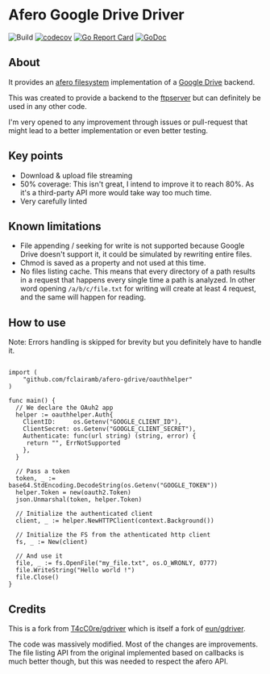 # Afero Google Drive Driver

![Build](https://github.com/fclairamb/afero-gdrive/workflows/Build/badge.svg)
[![codecov](https://codecov.io/gh/fclairamb/afero-gdrive/branch/master/graph/badge.svg?token=ZPOTDLRY7Y)](https://codecov.io/gh/fclairamb/afero-gdrive)
[![Go Report Card](https://goreportcard.com/badge/fclairamb/afero-gdrive)](https://goreportcard.com/report/fclairamb/afero-gdrive)
[![GoDoc](https://godoc.org/github.com/fclairamb/afero-gdrive?status.svg)](https://godoc.org/github.com/fclairamb/afero-gdrive)

## About
It provides an [afero filesystem](https://github.com/spf13/afero/) implementation of a [Google Drive](https://developers.google.com/drive) backend.

This was created to provide a backend to the [ftpserver](https://github.com/fclairamb/ftpserver) but can definitely be used in any other code.

I'm very opened to any improvement through issues or pull-request that might lead to a better implementation or even better testing.

## Key points
- Download & upload file streaming
- 50% coverage: This isn't great, I intend to improve it to reach 80%. As it's a third-party API more would take way too much time.
- Very carefully linted


## Known limitations
- File appending / seeking for write is not supported because Google Drive doesn't support it, it could be simulated by rewriting entire files.
- Chmod is saved as a property and not used at this time.
- No files listing cache. This means that every directory of a path results in a request that happens every single time a path is analyzed. In other word opening `/a/b/c/file.txt` for writing will create at least 4 request, and the same will happen for reading.

## How to use
Note: Errors handling is skipped for brevity but you definitely have to handle it.
```golang

import (
	"github.com/fclairamb/afero-gdrive/oauthhelper"
)

func main() {
  // We declare the OAuh2 app
  helper := oauthhelper.Auth{
    ClientID:     os.Getenv("GOOGLE_CLIENT_ID"),
    ClientSecret: os.Getenv("GOOGLE_CLIENT_SECRET"),
    Authenticate: func(url string) (string, error) {
     return "", ErrNotSupported
    },
  }

  // Pass a token 
  token, _ := base64.StdEncoding.DecodeString(os.Getenv("GOOGLE_TOKEN"))
  helper.Token = new(oauth2.Token)
  json.Unmarshal(token, helper.Token)
	
  // Initialize the authenticated client
  client, _ := helper.NewHTTPClient(context.Background())
  
  // Initialize the FS from the athenticated http client
  fs, _ := New(client)

  // And use it
  file, _ := fs.OpenFile("my_file.txt", os.O_WRONLY, 0777)
  file.WriteString("Hello world !")
  file.Close()
}
```


## Credits
This is a fork from [T4cC0re/gdriver](https://github.com/T4cC0re/gdriver) which is itself a fork of [eun/gdriver](https://github.com/eun/gdriver).

The code was massively modified. Most of the changes are improvements. The file listing API from the original implemented based on callbacks is much better though,  but this was needed to respect the afero API.
